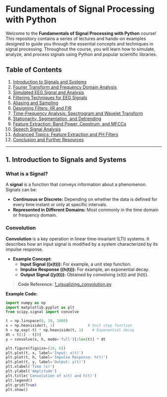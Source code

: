 # Fundamentals of Signal Processing with Python

Welcome to the **Fundamentals of Signal Processing with Python** course! This repository contains a series of lectures and hands-on examples designed to guide you through the essential concepts and techniques in signal processing. Throughout the course, you will learn how to simulate, analyze, and process signals using Python and popular scientific libraries.

## Table of Contents

1. [Introduction to Signals and Systems](#introduction-to-signals-and-systems)
2. [Fourier Transform and Frequency Domain Analysis](#fourier-transform-and-frequency-domain-analysis)
3. [Simulated EEG Signal and Analysis](#simulated-eeg-signal-and-analysis)
4. [Filtering Techniques for EEG Signals](#filtering-techniques-for-eeg-signals)
5. [Aliasing and Sampling](#aliasing-and-sampling)
6. [Designing Filters: IIR and FIR](#designing-filters-iir-and-fir)
7. [Time-Frequency Analysis: Spectrogram and Wavelet Transform](#time-frequency-analysis-spectrogram-and-wavelet-transform)
8. [Stationarity, Segmentation, and Detrending](#stationarity-segmentation-and-detrending)
9. [Feature Extraction: Band Power, Cepstrum, and MFCCs](#feature-extraction-band-power-cepstrum-and-mfccs)
10. [Speech Signal Analysis](#speech-signal-analysis)
11. [Advanced Topics: Feature Extraction and PH Filters](#advanced-topics-feature-extraction-and-ph-filters)
12. [Conclusion and Further Resources](#conclusion-and-further-resources)

---

## 1. Introduction to Signals and Systems

### What is a Signal?
A **signal** is a function that conveys information about a phenomenon. Signals can be:
- **Continuous or Discrete:** Depending on whether the data is defined for every time instant or only at specific intervals.
- **Represented in Different Domains:** Most commonly in the time domain or frequency domain.

### Convolution
**Convolution** is a key operation in linear time-invariant (LTI) systems. It describes how an input signal is modified by a system characterized by its impulse response.

- **Example Concept:**
  - **Input Signal (\(x(t)\)):** For example, a unit step function.
  - **Impulse Response (\(h(t)\)):** For example, an exponential decay.
  - **Output Signal (\(y(t)\)):** Obtained by convolving \(x(t)\) and \(h(t)\).

> **Code Reference:** [1_visualizing_convolution.py](./examples/1_visualizing_convolution.py)

**Example Code:**
```python
import numpy as np
import matplotlib.pyplot as plt
from scipy.signal import convolve

t = np.linspace(0, 10, 1000)
x = np.heaviside(t, 1)               # Unit step function
h = np.exp(-t) * np.heaviside(t, 1)    # Exponential decay
dt = t[1] - t[0]
y = convolve(x, h, mode='full')[:len(t)] * dt

plt.figure(figsize=(10, 6))
plt.plot(t, x, label='Input: x(t)')
plt.plot(t, h, label='Impulse Response: h(t)')
plt.plot(t, y, label='Output: y(t)')
plt.xlabel('Time (s)')
plt.ylabel('Amplitude')
plt.title('Convolution of x(t) and h(t)')
plt.legend()
plt.grid(True)
plt.show()
